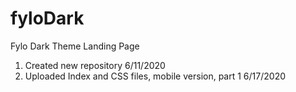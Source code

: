 # fyloDark
Fylo Dark Theme Landing Page

1. Created new repository 6/11/2020
2. Uploaded Index and CSS files, mobile version, part 1 6/17/2020

